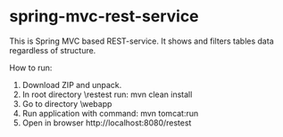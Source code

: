 # spring-mvc-rest-service
This is Spring MVC based REST-service. It shows and filters tables data regardless of structure.

How to run:

1. Download ZIP and unpack.
2. In root directory \restest run: mvn clean install
3. Go to directory \webapp
4. Run application with command: mvn tomcat:run
5. Open in browser http://localhost:8080/restest
